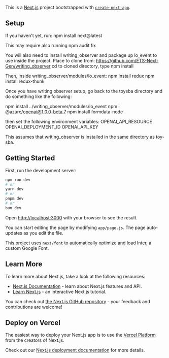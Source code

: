 This is a [Next.js](https://nextjs.org/) project bootstrapped with [`create-next-app`](https://github.com/vercel/next.js/tree/canary/packages/create-next-app).

## Setup
If you haven't yet, run:
npm install next@latest

This may require also running
npm audit fix

You will also need to install writing_observer and package up lo_event to use inside the project.
Place to clone from: https://github.com/ETS-Next-Gen/writing_observer
cd to cloned directory, type npm install

Then, inside writing_observer/modules/lo_event:
npm install redux
npm install redux-thunk

Once you have writing observer setup, go back to the toysba directory and do something like the following:

npm install ../writing_observer/modules/lo_event
npm i @azure/openai@1.0.0-beta.7
npm install formdata-node

then set the following environment variables:
OPENAI_API_RESOURCE
OPENAI_DEPLOYMENT_ID
OPENAI_API_KEY

This assumes that writing_observer is installed in the same directory as toy-sba.

## Getting Started
First, run the development server:

```bash
npm run dev
# or
yarn dev
# or
pnpm dev
# or
bun dev
```

Open [http://localhost:3000](http://localhost:3000) with your browser to see the result.

You can start editing the page by modifying `app/page.js`. The page auto-updates as you edit the file.

This project uses [`next/font`](https://nextjs.org/docs/basic-features/font-optimization) to automatically optimize and load Inter, a custom Google Font.

## Learn More

To learn more about Next.js, take a look at the following resources:

- [Next.js Documentation](https://nextjs.org/docs) - learn about Next.js features and API.
- [Learn Next.js](https://nextjs.org/learn) - an interactive Next.js tutorial.

You can check out [the Next.js GitHub repository](https://github.com/vercel/next.js/) - your feedback and contributions are welcome!

## Deploy on Vercel

The easiest way to deploy your Next.js app is to use the [Vercel Platform](https://vercel.com/new?utm_medium=default-template&filter=next.js&utm_source=create-next-app&utm_campaign=create-next-app-readme) from the creators of Next.js.

Check out our [Next.js deployment documentation](https://nextjs.org/docs/deployment) for more details.

